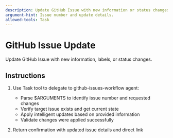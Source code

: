 ```yaml
---
description: Update GitHub Issue with new information or status changes.
argument-hint: Issue number and update details.
allowed-tools: Task
---
```


# GitHub Issue Update

Update GitHub Issue with new information, labels, or status changes.

## Instructions

1. Use Task tool to delegate to github-issues-workflow agent:
   - Parse $ARGUMENTS to identify issue number and requested changes
   - Verify target issue exists and get current state
   - Apply intelligent updates based on provided information
   - Validate changes were applied successfully

2. Return confirmation with updated issue details and direct link